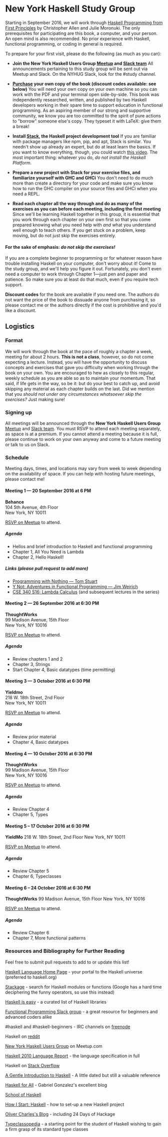 # New York Haskell Study Group

Starting in September 2016, we will work through [Haskell Programming from First Principles](http://haskellbook.com/) by Christopher Allen and Julie Moronuki. The only prerequisites for participating are this book, a computer, and your person. An open mind is also recommended. No prior experience with Haskell, functional programming, or coding in general is required.

To prepare for your first visit, please do the following (as much as you can):

- **Join the New York Haskell Users Group [Meetup](https://www.meetup.com/NY-Haskell/) and [Slack team](http://ny-haskell.herokuapp.com/)**
All announcements pertaining to this study group will be sent out via Meetup and Slack. On the NYHUG Slack, look for the #study channel.

- **[Purchase](https://gumroad.com/l/haskellbook) your own copy of the book (discount codes available: see below)**
You will need your own copy on your own machine so you can work with the PDF and your terminal open side-by-side. This book was independently researched, written, and published by two Haskell developers working in their spare time to support education in functional programming. As an aspiring member of our strong and supportive community, we know you are too committed to the spirit of pure actions to "borrow" someone else's copy. They typeset it with LaTeX: give them a break!

- **Install [Stack](https://docs.haskellstack.org/en/stable/README/), the Haskell project development tool**
If you are familiar with package managers like npm, pip, and apt, Stack is similar. You needn't show up already an expert, but do at least learn the basics. If you want to know everything, though, you could watch [this video](https://www.youtube.com/watch?v=sRonIB8ZStw). The most important thing: whatever you do, _do not install the Haskell Platform_.

- **Prepare a new project with Stack for your exercise files, and familiarize yourself with GHC and GHCi**
You don't need to do much more than create a directory for your code and make sure you know how to run the GHC compiler on your source files and GHCi when you need a REPL.

- **Read each chapter all the way through and do as many of the exercises as you can before each meeting, including the first meeting**
Since we'll be learning Haskell together in this group, it is essential that you work through each chapter on your own first so that you come prepared knowing what you need help with _and_ what you understand well enough to teach others. If you get stuck on a problem, keep moving, but do not just skip the exercises entirely.
#### For the sake of emphasis: _do not skip the exercises!_

If you are a complete beginner to programming or for whatever reason have trouble installing Haskell on your computer, don't worry about it! Come to the study group, and we'll help you figure it out. Fortunately, you don't even need a computer to work through Chapter 1—just pen and paper and patience. So make sure you at least do that much, even if you require tech support.

**Discount codes** for the book are available if you need one. The authors do not want the price of the book to dissuade anyone from purchasing it, so please contact me or the authors directly if the cost is prohibitive and you'd like a discount.

## Logistics

### Format

We will work through the book at the pace of roughly a chapter a week, meeting for about 2 hours. **This is not a class**, however, so do not come expecting a lecture. Instead, you will have the opportunity to discuss concepts and exercises that gave you difficulty when working through the book on your own. You are encouraged to hew as closely to this regular, weekly schedule as you are able so as to maintain your momentum. That said, if life gets in the way, so be it: but do your best to catch up, and avoid skipping any material as each chapter builds on the last. Did we mention that you _should not under any circumstances whatsoever skip the exercises?_ Just making sure!

### Signing up

All meetings will be announced through the **New York Haskell Users Group** [Meetup](https://www.meetup.com/NY-Haskell/) and [Slack team](http://ny-haskell.herokuapp.com/). You must RSVP to attend each meeting separately, as space is at a premium. If you cannot attend a meeting because it is full, please continue to work on your own anyway and come to a future meeting or talk to us on Slack.

### Schedule

Meeting days, times, and locations may vary from week to week depending on the availability of space. If you can help with hosting future meetings, please contact me!

#### Meeting 1 — 20 September 2016 at 6 PM

**Behance**  
104 5th Avenue, 4th Floor  
New York, NY 10011

[RSVP on Meetup](https://www.meetup.com/NY-Haskell/events/233953052/) to attend.

##### Agenda

- Hellos and brief introduction to Haskell and functional programming
- Chapter 1, All You Need is Lambda
- Chapter 2, Hello Haskell!

##### Links (please pull request to add more)
- [Programming with Nothing — Tom Stuart](https://www.youtube.com/watch?v=VUhlNx_-wYk)
- [Y Not: Adventures in Functional Programming — Jim Weirich](https://www.youtube.com/watch?v=FITJMJjASUs)
- [CSE 340 S16: Lambda Calculus](https://www.youtube.com/watch?v=KoIdCHDbpMI) (and subsequent lectures in the series)

#### Meeting 2 — 26 September 2016 at 6:30 PM

**ThoughtWorks**  
99 Madison Avenue, 15th Floor  
New York, NY 10016

[RSVP on Meetup](https://www.meetup.com/NY-Haskell/events/234096348/) to attend.

##### Agenda

- Review chapters 1 and 2
- Chapter 3, Strings
- Start Chapter 4, Basic datatypes (time permitting)

#### Meeting 3 — 3 October 2016 at 6:30 PM

**Yieldmo**  
218 W. 18th Street, 2nd Floor  
New York, NY 10011

[RSVP on Meetup](https://www.meetup.com/NY-Haskell/events/234362554/) to attend.

##### Agenda

- Review prior material
- Chapter 4, Basic datatypes

#### Meeting 4 — 10 October 2016 at 6:30 PM

**ThoughtWorks**  
99 Madison Avenue, 15th Floor  
New York, NY 10016

[RSVP on Meetup](https://www.meetup.com/NY-Haskell/events/234509577/) to attend.

##### Agenda

- Review Chapter 4
- Chapter 5, Types

#### Meeting 5 – 17 October 2016 at 6:30 PM

**YieldMo**
218 W. 18th Street, 2nd Floor
New York, NY 10011

[RSVP on Meetup](https://www.meetup.com/NY-Haskell/events/234726999/) to attend.

##### Agenda

- Review Chapter 5
- Chapter 6, Typeclasses

#### Meeting 6 – 24 October 2016 at 6:30 PM

**ThoughtWorks**
99 Madison Avenue, 15th Floor
New York, NY 10016

[RSVP on Meetup](https://www.meetup.com/NY-Haskell/events/234869295/) to attend.

##### Agenda

- Review Chapter 6
- Chapter 7, More functional patterns

### Resources and Bibliography for Further Reading

Feel free to submit pull requests to add to or update this list!

[Haskell Language Home Page](https://haskell-lang.org/) - your portal to the Haskell universe (preferred to haskell.org)

[Stackage](https://www.stackage.org/) - search for Haskell modules or functions (Google has a hard time deciphering the funny operators, so use this instead)

[Haskell is easy](http://haskelliseasy.readthedocs.io/en/latest/) - a curated list of Haskell libraries

[Functional Programming Slack group](http://fpchat.com/) - a great resource for beginners and advanced coders alike

\#haskell and \#haskell-beginners - IRC channels on [freenode](https://freenode.net/)

Haskell on [reddit](https://www.reddit.com/r/haskell/)

[New York Haskell Users Group](https://www.meetup.com/NY-Haskell/) on Meetup.com

[Haskell 2010 Language Report](https://www.haskell.org/onlinereport/haskell2010/) - the language specification in full

Haskell on [Stack Overflow](http://stackoverflow.com/questions/tagged?tagnames=haskell)

[A Gentle Introduction to Haskell](https://www.haskell.org/tutorial/) - A little dated but still a valuable reference

[Haskell for All](http://www.haskellforall.com/) - Gabriel Gonzalez's excellent blog

[School of Haskell](https://www.schoolofhaskell.com/)

[How I Start: Haskell](http://howistart.org/posts/haskell/1) - how to set-up a new Haskell project

[Oliver Charles's Blog](https://ocharles.org.uk/blog/) - including 24 Days of Hackage

[Typeclassopedia](https://wiki.haskell.org/Typeclassopedia) - a starting point for the student of Haskell wishing to gain a firm grasp of its standard type classes
